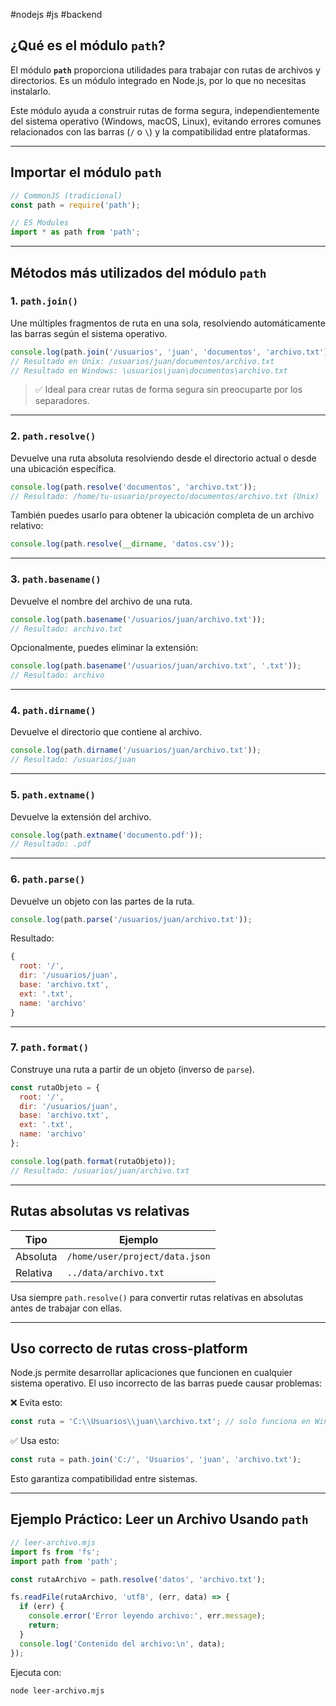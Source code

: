#nodejs #js #backend

## ¿Qué es el módulo `path`?

El módulo **`path`** proporciona utilidades para trabajar con rutas de archivos y directorios. Es un módulo integrado en Node.js, por lo que no necesitas instalarlo.

Este módulo ayuda a construir rutas de forma segura, independientemente del sistema operativo (Windows, macOS, Linux), evitando errores comunes relacionados con las barras (`/` o `\`) y la compatibilidad entre plataformas.

---

## Importar el módulo `path`

```javascript
// CommonJS (tradicional)
const path = require('path');

// ES Modules
import * as path from 'path';
```

---

## Métodos más utilizados del módulo `path`

### 1. `path.join()`

Une múltiples fragmentos de ruta en una sola, resolviendo automáticamente las barras según el sistema operativo.

```javascript
console.log(path.join('/usuarios', 'juan', 'documentos', 'archivo.txt'));
// Resultado en Unix: /usuarios/juan/documentos/archivo.txt
// Resultado en Windows: \usuarios\juan\documentos\archivo.txt
```

> ✅ Ideal para crear rutas de forma segura sin preocuparte por los separadores.

---

### 2. `path.resolve()`

Devuelve una ruta absoluta resolviendo desde el directorio actual o desde una ubicación específica.

```javascript
console.log(path.resolve('documentos', 'archivo.txt'));
// Resultado: /home/tu-usuario/proyecto/documentos/archivo.txt (Unix)
```

También puedes usarlo para obtener la ubicación completa de un archivo relativo:

```javascript
console.log(path.resolve(__dirname, 'datos.csv'));
```

---

### 3. `path.basename()`

Devuelve el nombre del archivo de una ruta.

```javascript
console.log(path.basename('/usuarios/juan/archivo.txt')); 
// Resultado: archivo.txt
```

Opcionalmente, puedes eliminar la extensión:

```javascript
console.log(path.basename('/usuarios/juan/archivo.txt', '.txt'));
// Resultado: archivo
```

---

### 4. `path.dirname()`

Devuelve el directorio que contiene al archivo.

```javascript
console.log(path.dirname('/usuarios/juan/archivo.txt'));
// Resultado: /usuarios/juan
```

---

### 5. `path.extname()`

Devuelve la extensión del archivo.

```javascript
console.log(path.extname('documento.pdf')); 
// Resultado: .pdf
```

---

### 6. `path.parse()`

Devuelve un objeto con las partes de la ruta.

```javascript
console.log(path.parse('/usuarios/juan/archivo.txt'));
```

Resultado:
```javascript
{
  root: '/',
  dir: '/usuarios/juan',
  base: 'archivo.txt',
  ext: '.txt',
  name: 'archivo'
}
```

---

### 7. `path.format()`

Construye una ruta a partir de un objeto (inverso de `parse`).

```javascript
const rutaObjeto = {
  root: '/',
  dir: '/usuarios/juan',
  base: 'archivo.txt',
  ext: '.txt',
  name: 'archivo'
};

console.log(path.format(rutaObjeto));
// Resultado: /usuarios/juan/archivo.txt
```

---

## Rutas absolutas vs relativas

| Tipo         | Ejemplo                                      |
|--------------|----------------------------------------------|
| Absoluta     | `/home/user/project/data.json`               |
| Relativa     | `../data/archivo.txt`                        |

Usa siempre `path.resolve()` para convertir rutas relativas en absolutas antes de trabajar con ellas.

---

## Uso correcto de rutas cross-platform

Node.js permite desarrollar aplicaciones que funcionen en cualquier sistema operativo. El uso incorrecto de las barras puede causar problemas:

❌ Evita esto:
```javascript
const ruta = 'C:\\Usuarios\\juan\\archivo.txt'; // solo funciona en Windows
```

✅ Usa esto:
```javascript
const ruta = path.join('C:/', 'Usuarios', 'juan', 'archivo.txt');
```

Esto garantiza compatibilidad entre sistemas.

---

## Ejemplo Práctico: Leer un Archivo Usando `path`

```javascript
// leer-archivo.mjs
import fs from 'fs';
import path from 'path';

const rutaArchivo = path.resolve('datos', 'archivo.txt');

fs.readFile(rutaArchivo, 'utf8', (err, data) => {
  if (err) {
    console.error('Error leyendo archivo:', err.message);
    return;
  }
  console.log('Contenido del archivo:\n', data);
});
```

Ejecuta con:
```bash
node leer-archivo.mjs
```
